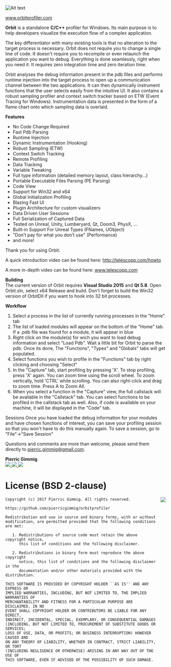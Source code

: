 ![Alt text](logos/orbit_logo.png)

www.orbitprofiler.com

**Orbit** is a standalone **C/C++** profiler for Windows. Its main purpose is to help developers visualize the execution flow of a complex application.

The key differentiator with many existing tools is that no alteration to the target process is necessary. Orbit does not require you to change a single line of code.  It doesn't require you to recompile or even relaunch the application you want to debug. Everything is done seamlessly, right when you need it. It requires zero integration time and zero iteration time.

Orbit analyses the debug information present in the pdb files and performs runtime injection into the target process to open up a communication channel between the two applications.  It can then dynamically instrument functions that the user selects easily from the intuitive UI.  It also contains a robust sampling profiler and context switch tracker based on ETW (Event Tracing for Windows).  Instrumentation data is presented in the form of a flame chart onto which sampling data is overlaid.

**Features**
- No Code Change Required
- Fast Pdb Parsing
- Runtime Injection
- Dynamic Instrumentation (Hooking)
- Robust Sampling (ETW)
- Context Switch Tracking
- Remote Profiling
- Data Tracking
- Variable Tweaking
- Full type information (detailed memory layout, class hierarchy...)
- Portable Executable Files Parsing (PE Parsing)
- Code View
- Support for Win32 and x64
- Global Initialization Profiling
- Blazing Fast UI
- Plugin Architecture for custom visualizers
- Data Driven User Sessions
- Full Serialization of Captured Data
- Tested on Unreal, Unity, Lumberyard, Qt, Doom3, PhysX, ...
- Built-in Support For Unreal Types (FNames, UObject)
- "Don’t pay for what you don’t use" (Performance)
- and more!


Thank you for using Orbit.

A quick introduction video can be found here:
http://telescopp.com/howto

A more in-depth video can be found here:
www.telescopp.com

**Building**  
The current version of Orbit requires **Visual Studio 2015** and **Qt 5.8**.  Open Orbit.sln, select x64 Release and build.  Don't forget to build the Win32 version of OrbitDll if you want to hook into 32 bit processes.

**Workflow**
1. Select a process in the list of currently running processes in the "Home" tab
2. The list of loaded modules will appear on the bottom of the "Home" tab.  If a .pdb file was found for a module, it will appear in blue
3. Right click on the module(s) for wich you want to load debug information and select "Load Pdb".  Wait a little bit for Orbit to parse the pdb.  Once its done, The "Functions", "Types" and "Globals" tabs will get populated.
4. Select functions you wish to profile in the "Functions" tab by right clicking and choosing "Select"
5. In the "Capture" tab, start profiling by pressing 'X'.  To stop profiling, press 'X' again.  You can zoom time using the scroll wheel.  To zoom vertically, hold 'CTRL' while scrolling.  You can also right-click and drag to zoom time.  Press A to Zoom All.
6. When you select a function in the "Capture" view, the full callstack will be available in the "Callstack" tab.  You can select functions to be profiled in the callstack tab as well.  Also, if code is available on your machine, it will be displayed in the "Code" tab.

Sessions
Once you have loaded the debug information for your modules and have chosen functions of interest, you can save your profiling session so that you won't have to do this manually again.  To save a session, go to "File"->"Save Session"

Questions and comments are more than welcome, please send them directly to pierric.gimmig@gmail.com.

**Pierric Gimmig**  
[ <img src="https://github.com/pierricgimmig/orbitprofiler/blob/master/logos/twitter.png">](https://twitter.com/pierricgimmig)[ <img src="https://github.com/pierricgimmig/orbitprofiler/blob/master/logos/linkedin.png">](https://www.linkedin.com/in/pgimmig/)[ <img src="https://github.com/pierricgimmig/orbitprofiler/blob/master/logos/mail.png">](mailto:pierric.gimmig@gmail.com)  

License (BSD 2-clause)
======

<a href="http://opensource.org/licenses/BSD-2-Clause" target="_blank">
<img align="right" src="http://opensource.org/trademarks/opensource/OSI-Approved-License-100x137.png">
</a>

	Copyright (c) 2017 Pierric Gimmig. All rights reserved.
	
	https://github.com/pierricgimmig/orbitprofiler
	
	Redistribution and use in source and binary forms, with or without
	modification, are permitted provided that the following conditions are met:
	
	   1. Redistributions of source code must retain the above copyright notice,
	      this list of conditions and the following disclaimer.
	
	   2. Redistributions in binary form must reproduce the above copyright
	      notice, this list of conditions and the following disclaimer in the
	      documentation and/or other materials provided with the distribution.
	
	THIS SOFTWARE IS PROVIDED BY COPYRIGHT HOLDER ``AS IS'' AND ANY EXPRESS OR
	IMPLIED WARRANTIES, INCLUDING, BUT NOT LIMITED TO, THE IMPLIED WARRANTIES OF
	MERCHANTABILITY AND FITNESS FOR A PARTICULAR PURPOSE ARE DISCLAIMED. IN NO
	EVENT SHALL COPYRIGHT HOLDER OR CONTRIBUTORS BE LIABLE FOR ANY DIRECT,
	INDIRECT, INCIDENTAL, SPECIAL, EXEMPLARY, OR CONSEQUENTIAL DAMAGES
	(INCLUDING, BUT NOT LIMITED TO, PROCUREMENT OF SUBSTITUTE GOODS OR SERVICES;
	LOSS OF USE, DATA, OR PROFITS; OR BUSINESS INTERRUPTION) HOWEVER CAUSED AND
	ON ANY THEORY OF LIABILITY, WHETHER IN CONTRACT, STRICT LIABILITY, OR TORT
	(INCLUDING NEGLIGENCE OR OTHERWISE) ARISING IN ANY WAY OUT OF THE USE OF
	THIS SOFTWARE, EVEN IF ADVISED OF THE POSSIBILITY OF SUCH DAMAGE. 
